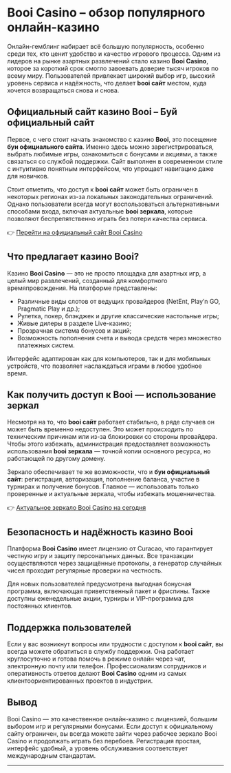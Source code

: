 # Booi Casino – обзор популярного онлайн-казино

Онлайн-гемблинг набирает всё большую популярность, особенно среди тех, кто ценит удобство и качество игрового процесса. Одним из лидеров на рынке азартных развлечений стало казино **Booi Casino**, которое за короткий срок смогло завоевать доверие тысяч игроков по всему миру. Пользователей привлекает широкий выбор игр, высокий уровень сервиса и надёжность, что делает **booi сайт** местом, куда хочется возвращаться снова и снова.

## Официальный сайт казино Booi – Буй официальный сайт

Первое, с чего стоит начать знакомство с казино **Booi**, это посещение **буи официального сайта**. Именно здесь можно зарегистрироваться, выбрать любимые игры, ознакомиться с бонусами и акциями, а также связаться со службой поддержки. Сайт выполнен в современном стиле с интуитивно понятным интерфейсом, что упрощает навигацию даже для новичков.

Стоит отметить, что доступ к **booi сайт** может быть ограничен в некоторых регионах из-за локальных законодательных ограничений. Однако пользователи всегда могут воспользоваться альтернативными способами входа, включая актуальные **booi зеркала**, которые позволяют беспрепятственно играть без потери качества сервиса.

👉 [Перейти на официальный сайт Booi Casino](https://booi-promo.com/alt/booi/ru/sign-up?28bb1d9ec0fd7a25886447164e592859)

## Что предлагает казино Booi?

Казино **Booi Casino** — это не просто площадка для азартных игр, а целый мир развлечений, созданный для комфортного времяпровождения. На платформе представлены:

- Различные виды слотов от ведущих провайдеров (NetEnt, Play’n GO, Pragmatic Play и др.);
- Рулетка, покер, блэкджек и другие классические настольные игры;
- Живые дилеры в разделе Live-казино;
- Прозрачная система бонусов и акций;
- Возможность пополнения счета и вывода средств через множество платежных систем.

Интерфейс адаптирован как для компьютеров, так и для мобильных устройств, что позволяет наслаждаться играми в любое удобное время.

## Как получить доступ к Booi — использование зеркал

Несмотря на то, что **booi сайт** работает стабильно, в ряде случаев он может быть временно недоступен. Это может происходить по техническим причинам или из-за блокировки со стороны провайдера. Чтобы этого избежать, администрация предоставляет возможность использования **booi зеркала** — точной копии основного ресурса, но работающей по другому домену.

Зеркало обеспечивает те же возможности, что и **буи официальный сайт**: регистрация, авторизация, пополнение баланса, участие в турнирах и получение бонусов. Главное — использовать только проверенные и актуальные зеркала, чтобы избежать мошенничества.

👉 [Актуальное зеркало Booi Casino на сегодня](https://booi-promo.com/alt/booi/ru/sign-up?28bb1d9ec0fd7a25886447164e592859)

## Безопасность и надёжность казино Booi

Платформа **Booi Casino** имеет лицензию от Curacao, что гарантирует честную игру и защиту персональных данных. Все транзакции осуществляются через защищённые протоколы, а генератор случайных чисел проходит регулярные проверки на честность.

Для новых пользователей предусмотрена выгодная бонусная программа, включающая приветственный пакет и фриспины. Также доступны еженедельные акции, турниры и VIP-программа для постоянных клиентов.

## Поддержка пользователей

Если у вас возникнут вопросы или трудности с доступом к **booi сайт**, вы всегда можете обратиться в службу поддержки. Она работает круглосуточно и готова помочь в режиме онлайн через чат, электронную почту или телефон. Профессионализм сотрудников и оперативность ответов делают **Booi Casino** одним из самых клиентоориентированных проектов в индустрии.



## Вывод

Booi Casino — это качественное онлайн-казино с лицензией, большим выбором игр и регулярными бонусами. Если доступ к официальному сайту ограничен, вы всегда можете зайти через рабочее зеркало Booi Casino и продолжать играть без перебоев. Регистрация простая, интерфейс удобный, а уровень обслуживания соответствует международным стандартам.

---
